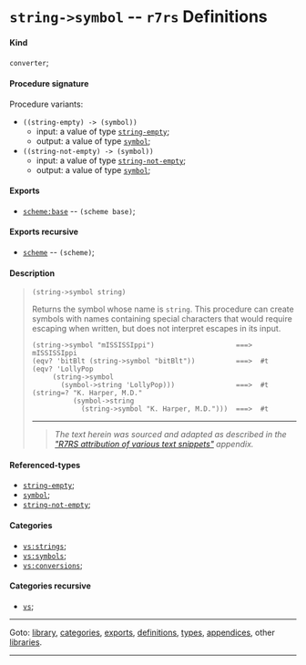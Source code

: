 

<a id='definition__r7rs__string-_3e_symbol'></a>

# `string->symbol` -- `r7rs` Definitions


<a id='definition__r7rs__string-_3e_symbol__kind'></a>

#### Kind

`converter`;


<a id='definition__r7rs__string-_3e_symbol__procedure-signature'></a>

#### Procedure signature

Procedure variants:
 * `((string-empty) -> (symbol))`
   * input: a value of type [`string-empty`](../../r7rs/types/string-empty.md#type__r7rs__string-empty);
   * output: a value of type [`symbol`](../../r7rs/types/symbol.md#type__r7rs__symbol);
 * `((string-not-empty) -> (symbol))`
   * input: a value of type [`string-not-empty`](../../r7rs/types/string-not-empty.md#type__r7rs__string-not-empty);
   * output: a value of type [`symbol`](../../r7rs/types/symbol.md#type__r7rs__symbol);


<a id='definition__r7rs__string-_3e_symbol__exports'></a>

#### Exports

 * [`scheme:base`](../../r7rs/exports/scheme_3a_base.md#export__r7rs__scheme_3a_base) -- `(scheme base)`;


<a id='definition__r7rs__string-_3e_symbol__exports-recursive'></a>

#### Exports recursive

 * [`scheme`](../../r7rs/exports/scheme.md#export__r7rs__scheme) -- `(scheme)`;


<a id='definition__r7rs__string-_3e_symbol__description'></a>

#### Description

> ````
> (string->symbol string)
> ````
> 
> 
> Returns the symbol whose name is `string`.  This procedure can
> create symbols with names containing special characters that would
> require escaping when written, but does not interpret escapes in its input.
> 
> ````
> (string->symbol "mISSISSIppi")                    ===>  mISSISSIppi
> (eqv? 'bitBlt (string->symbol "bitBlt"))          ===>  #t
> (eqv? 'LollyPop
>      (string->symbol
>        (symbol->string 'LollyPop)))               ===>  #t
> (string=? "K. Harper, M.D."
>           (symbol->string
>             (string->symbol "K. Harper, M.D.")))  ===>  #t
> ````
> 
> 
> ----
> > *The text herein was sourced and adapted as described in the ["R7RS attribution of various text snippets"](../../r7rs/appendices/attribution.md#appendix__r7rs__attribution) appendix.*


<a id='definition__r7rs__string-_3e_symbol__referenced-types'></a>

#### Referenced-types

 * [`string-empty`](../../r7rs/types/string-empty.md#type__r7rs__string-empty);
 * [`symbol`](../../r7rs/types/symbol.md#type__r7rs__symbol);
 * [`string-not-empty`](../../r7rs/types/string-not-empty.md#type__r7rs__string-not-empty);


<a id='definition__r7rs__string-_3e_symbol__categories'></a>

#### Categories

 * [`vs:strings`](../../r7rs/categories/vs_3a_strings.md#category__r7rs__vs_3a_strings);
 * [`vs:symbols`](../../r7rs/categories/vs_3a_symbols.md#category__r7rs__vs_3a_symbols);
 * [`vs:conversions`](../../r7rs/categories/vs_3a_conversions.md#category__r7rs__vs_3a_conversions);


<a id='definition__r7rs__string-_3e_symbol__categories-recursive'></a>

#### Categories recursive

 * [`vs`](../../r7rs/categories/vs.md#category__r7rs__vs);

----

Goto: [library](../../r7rs/_index.md#library__r7rs), [categories](../../r7rs/categories/_index.md#toc__r7rs__categories), [exports](../../r7rs/exports/_index.md#toc__r7rs__exports), [definitions](../../r7rs/definitions/_index.md#toc__r7rs__definitions), [types](../../r7rs/types/_index.md#toc__r7rs__types), [appendices](../../r7rs/appendices/_index.md#toc__r7rs__appendices), other [libraries](../../_libraries.md#toc__libraries).

----

